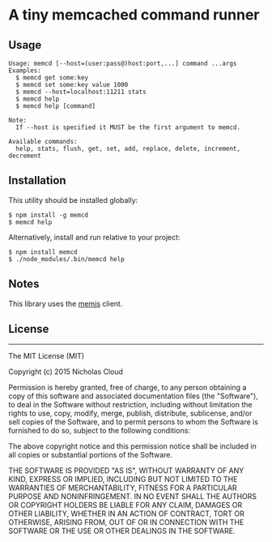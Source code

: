 # A tiny memcached command runner

## Usage

```
Usage: memcd [--host=(user:pass@)host:port,...] command ...args
Examples:
  $ memcd get some:key
  $ memcd set some:key value 1000
  $ memcd --host=localhost:11211 stats
  $ memcd help
  $ memcd help [command]

Note:
  If --host is specified it MUST be the first argument to memcd.

Available commands:
  help, stats, flush, get, set, add, replace, delete, increment, decrement
```

## Installation

This utility should be installed globally:

```
$ npm install -g memcd
$ memcd help
```

Alternatively, install and run relative to your project:

```
$ npm install memcd
$ ./node_modules/.bin/memcd help
```

## Notes

This library uses the [memjs](http://amitlevy.com/projects/memjs/) client.

## License

----

The MIT License (MIT)

Copyright (c) 2015 Nicholas Cloud

Permission is hereby granted, free of charge, to any person obtaining a copy
of this software and associated documentation files (the "Software"), to deal
in the Software without restriction, including without limitation the rights
to use, copy, modify, merge, publish, distribute, sublicense, and/or sell
copies of the Software, and to permit persons to whom the Software is
furnished to do so, subject to the following conditions:

The above copyright notice and this permission notice shall be included in
all copies or substantial portions of the Software.

THE SOFTWARE IS PROVIDED "AS IS", WITHOUT WARRANTY OF ANY KIND, EXPRESS OR
IMPLIED, INCLUDING BUT NOT LIMITED TO THE WARRANTIES OF MERCHANTABILITY,
FITNESS FOR A PARTICULAR PURPOSE AND NONINFRINGEMENT. IN NO EVENT SHALL THE
AUTHORS OR COPYRIGHT HOLDERS BE LIABLE FOR ANY CLAIM, DAMAGES OR OTHER
LIABILITY, WHETHER IN AN ACTION OF CONTRACT, TORT OR OTHERWISE, ARISING FROM,
OUT OF OR IN CONNECTION WITH THE SOFTWARE OR THE USE OR OTHER DEALINGS IN
THE SOFTWARE.
